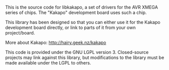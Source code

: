 This is the source code for libkakapo, a set of drivers for the AVR XMEGA
series of chips. The "Kakapo" development board uses such a chip.

This library has been designed so that you can either use it for the
Kakapo development board directly, or link to parts of it from your
own project/board.

More about Kakapo: http://hairy.geek.nz/kakapo

This code is provided under the GNU LGPL version 3. Closed-source projects
may link against this library, but modifications to the library must
be made available under the LGPL to others.
